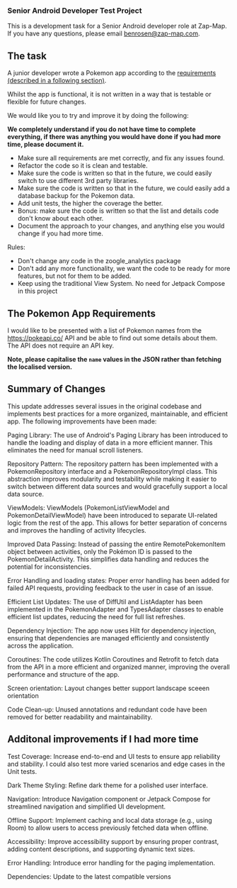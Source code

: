 ### Senior Android Developer Test Project

This is a development task for a Senior Android developer role at Zap-Map. If you have any questions, please email benrosen@zap-map.com.

## The task

A junior  developer wrote a Pokemon app according to the [requirements (described in a following section)](#the-pokemon-app-requirements).

Whilst the app is functional, it is not written in a way that is testable or flexible for future changes.

We would like you to try and improve it by doing the following:

**We completely understand if you do not have time to complete everything, if there was anything you would have done if you had more time, please document it.**

- Make sure all requirements are met correctly, and fix any issues found.
- Refactor the code so it is clean and testable.
- Make sure the code is written so that in the future, we could easily switch to use different 3rd party libraries.
- Make sure the code is written so that in the future, we could easily add a database backup for the Pokemon data.
- Add unit tests, the higher the coverage the better.
- Bonus: make sure the code is written so that the list and details code don't know about each other.
- Document the approach to your changes, and anything else you would change if you had more time.

Rules:

- Don't change any code in the zoogle_analytics package
- Don't add any more functionality, we want the code to be ready for more features, but not for them to be added.
- Keep using the traditional View System. No need for Jetpack Compose in this project

## The Pokemon App Requirements

I would like to be presented with a list of Pokemon names from the https://pokeapi.co/ API and be able to find out some details about them. The API does not require an API key.

**Note, please capitalise the `name` values in the JSON rather than fetching the localised version.**

## Summary of Changes

This update addresses several issues in the original codebase and implements best practices for a more organized, maintainable, and efficient app. The following improvements have been made:

Paging Library: The use of Android's Paging Library has been introduced to handle the loading and display of data in a more efficient manner. This eliminates the need for manual scroll listeners.

Repository Pattern: The repository pattern has been implemented with a PokemonRepository interface and a PokemonRepositoryImpl class. This abstraction improves modularity and testability while making it easier to switch between different data sources and would gracefully support a local data source.

ViewModels: ViewModels (PokemonListViewModel and PokemonDetailViewModel) have been introduced to separate UI-related logic from the rest of the app. This allows for better separation of concerns and improves the handling of activity lifecycles.

Improved Data Passing: Instead of passing the entire RemotePokemonItem object between activities, only the Pokémon ID is passed to the PokemonDetailActivity. This simplifies data handling and reduces the potential for inconsistencies.

Error Handling and loading states: Proper error handling has been added for failed API requests, providing feedback to the user in case of an issue.

Efficient List Updates: The use of DiffUtil and ListAdapter has been implemented in the PokemonAdapter and TypesAdapter classes to enable efficient list updates, reducing the need for full list refreshes.

Dependency Injection: The app now uses Hilt for dependency injection, ensuring that dependencies are managed efficiently and consistently across the application.

Coroutines: The code utilizes Kotlin Coroutines and Retrofit to fetch data from the API in a more efficient and organized manner, improving the overall performance and structure of the app.

Screen orientation: Layout changes better support landscape sceeen orientation

Code Clean-up: Unused annotations and redundant code have been removed for better readability and maintainability.

## Additonal improvements if I had more time

Test Coverage: Increase end-to-end and UI tests to ensure app reliability and stability. I could also test more varied scenarios and edge cases in the Unit tests.

Dark Theme Styling: Refine dark theme for a polished user interface.

Navigation: Introduce Navigation component or Jetpack Compose for streamlined navigation and simplified UI development.

Offline Support: Implement caching and local data storage (e.g., using Room) to allow users to access previously fetched data when offline.

Accessibility: Improve accessibility support by ensuring proper contrast, adding content descriptions, and supporting dynamic text sizes.

Error Handling: Introduce error handling for the paging implementation.

Dependencies: Update to the latest compatible versions
